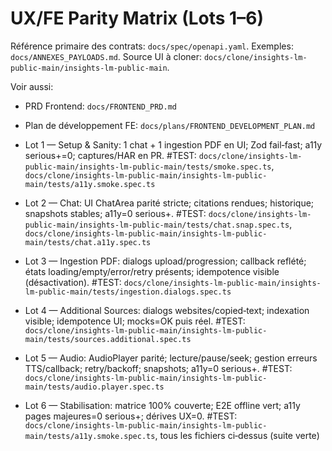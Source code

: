 # UX/FE Parity Matrix (Lots 1–6)

Référence primaire des contrats: `docs/spec/openapi.yaml`. Exemples: `docs/ANNEXES_PAYLOADS.md`. Source UI à cloner: `docs/clone/insights-lm-public-main/insights-lm-public-main`.

Voir aussi:
- PRD Frontend: `docs/FRONTEND_PRD.md`
- Plan de développement FE: `docs/plans/FRONTEND_DEVELOPMENT_PLAN.md`

- Lot 1 — Setup & Sanity: 1 chat + 1 ingestion PDF en UI; Zod fail‑fast; a11y serious+=0; captures/HAR en PR. #TEST: `docs/clone/insights-lm-public-main/insights-lm-public-main/tests/smoke.spec.ts`, `docs/clone/insights-lm-public-main/insights-lm-public-main/tests/a11y.smoke.spec.ts`
- Lot 2 — Chat: UI ChatArea parité stricte; citations rendues; historique; snapshots stables; a11y=0 serious+. #TEST: `docs/clone/insights-lm-public-main/insights-lm-public-main/tests/chat.snap.spec.ts`, `docs/clone/insights-lm-public-main/insights-lm-public-main/tests/chat.a11y.spec.ts`
- Lot 3 — Ingestion PDF: dialogs upload/progression; callback reflété; états loading/empty/error/retry présents; idempotence visible (désactivation). #TEST: `docs/clone/insights-lm-public-main/insights-lm-public-main/tests/ingestion.dialogs.spec.ts`
- Lot 4 — Additional Sources: dialogs websites/copied‑text; indexation visible; idempotence UI; mocks=OK puis réel. #TEST: `docs/clone/insights-lm-public-main/insights-lm-public-main/tests/sources.additional.spec.ts`
- Lot 5 — Audio: AudioPlayer parité; lecture/pause/seek; gestion erreurs TTS/callback; retry/backoff; snapshots; a11y=0 serious+. #TEST: `docs/clone/insights-lm-public-main/insights-lm-public-main/tests/audio.player.spec.ts`
- Lot 6 — Stabilisation: matrice 100% couverte; E2E offline vert; a11y pages majeures=0 serious+; dérives UX=0. #TEST: `docs/clone/insights-lm-public-main/insights-lm-public-main/tests/a11y.smoke.spec.ts`, tous les fichiers ci‑dessus (suite verte)
